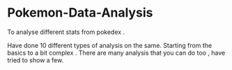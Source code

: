 # Pokemon-Data-Analysis
To analyse different stats from pokedex .

Have done 10 different types of analysis on the same. Starting from the basics to a bit complex .
There are many analysis that you can do too , have tried to show a few.
